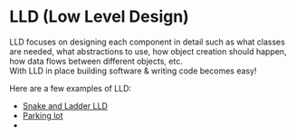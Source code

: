 # LLD (Low Level Design)
LLD focuses on designing each component in detail such as what classes are needed, what abstractions to use, how object creation should happen, how data flows between different objects, etc.  
With LLD in place building software & writing code becomes easy!  

Here are a few examples of LLD:
- [Snake and Ladder LLD](https://www.interviewbit.com/low-level-design-interview-questions/#how-to-design-snake-and-ladder-lld)
- [Parking lot](https://www.geeksforgeeks.org/design-parking-lot-using-object-oriented-principles/)
- []()